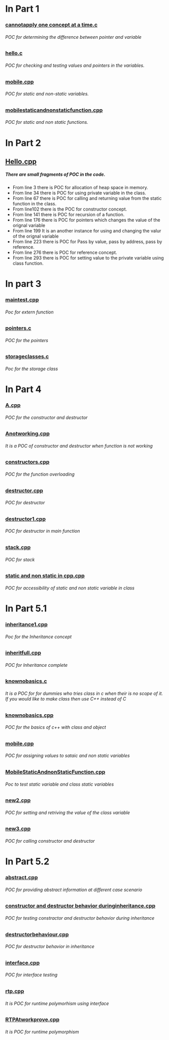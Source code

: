 # In Part 1

### [cannotapply one concept at a time.c](https://github.com/samargurjar/Cpp/blob/master/Module1/part1/cannotapply%20one%20concept%20at%20a%20time.c)


###### POC for determining the difference between pointer and variable



### [hello.c](https://github.com/samargurjar/Cpp/blob/master/Module1/part1/hello.c)

###### POC for checking and testing values and pointers in the variables.



### [mobile.cpp](https://github.com/samargurjar/Cpp/blob/master/Module1/part1/Mobile.cpp)

###### POC for static and non-static variables.


### [mobilestaticandnonstaticfunction.cpp](https://github.com/samargurjar/Cpp/blob/master/Module1/part1/MobileStaicAndNonStaticFuntions.cpp)

###### POC for static and non static functions.



# In Part 2

## [Hello.cpp](https://github.com/samargurjar/Cpp/blob/master/Module1/part2/hello.cpp)

#####  There are small fragments of POC in the code. 
- From line 3 there is POC for allocation of heap space in memory. 
- From line 34 there is POC for using private variable in the class.
- From line 67 there is POC for calling and returning value from the static function in the class.
- From line102 there is the POC for constructor concept.
- From line 141 there is POC for recursion of a function.
- From line 176 there is POC for pointers which changes the value of the orignal variable
- From line 199 It is an another instance for using and changing the valur of the orignal variable
- From line 223 there is POC for Pass by value, pass by address, pass by reference.
- From line 276 there is POC for reference concept.
- From line 293 there is POC for setting value to the private variable using class function.


# In part 3

### [maintest.cpp](https://github.com/samargurjar/Cpp/blob/master/Module1/part3/maintest.cpp)

###### Poc for extern function


### [pointers.c](https://github.com/samargurjar/Cpp/blob/master/Module1/part3/pointers.c)

###### POC for the pointers


### [storageclasses.c](https://github.com/samargurjar/Cpp/blob/master/Module1/part3/storageclasses.c)

###### Poc for the storage class




# In Part 4

### [A.cpp](https://github.com/samargurjar/Cpp/blob/master/Module1/part4/A.cpp)

###### POC for the constructor and destructor


### [Anotworking.cpp](https://github.com/samargurjar/Cpp/blob/master/Module1/part4/Anotworking.cpp)

###### It is a POC of constructor and destructor when function is not working


### [constructors.cpp](https://github.com/samargurjar/Cpp/blob/master/Module1/part4/constructors.cpp)

###### POC for the function overloading


### [destructor.cpp](https://github.com/samargurjar/Cpp/blob/master/Module1/part4/destructor.cpp)

###### POC for destructor 


### [destructor1.cpp](https://github.com/samargurjar/Cpp/blob/master/Module1/part4/destructor1.cpp)

###### POC for destructor in main function


### [stack.cpp](https://github.com/samargurjar/Cpp/blob/master/Module1/part4/stack.cpp)

###### POC for stack


### [static and non static in cpp.cpp](https://github.com/samargurjar/Cpp/blob/master/Module1/part4/static%20and%20non%20static%20in%20cpp.cpp)

###### POC for accessibility of static and non static variable in class




# In Part 5.1


### [inheritance1.cpp](https://github.com/samargurjar/Cpp/blob/master/Module1/part5.1/inheritance1.cpp)

###### Poc for the Inheritance concept


### [inheritfull.cpp](https://github.com/samargurjar/Cpp/blob/master/Module1/part5.1/inheritfull.cpp)

###### POC for Inheritance complete


### [knownobasics.c](https://github.com/samargurjar/Cpp/blob/master/Module1/part5.1/knownobasics.c)

###### It is a POC for for dummies who tries class in c when their is no scope of it. If you would like to make class then use C++ instead of C


### [knownobasics.cpp](https://github.com/samargurjar/Cpp/blob/master/Module1/part5.1/knownobasics.cpp)

###### POC for the basics of c++ with class and object


### [mobile.cpp](https://github.com/samargurjar/Cpp/blob/master/Module1/part5.1/Mobile.cpp)

###### POC for assigning values to sataic and non static variables


### [MobileStaticAndnonStaticFunction.cpp](https://github.com/samargurjar/Cpp/blob/master/Module1/part5.1/MobileStaicAndNonStaticFuntions.cpp)

###### Poc to test static variable and class static variables 


### [new2.cpp](https://github.com/samargurjar/Cpp/blob/master/Module1/part5.1/new2.cpp)

###### POC for setting and retriving the value of the class variable


### [new3.cpp](https://github.com/samargurjar/Cpp/blob/master/Module1/part5.1/new3.cpp)

###### POC for calling constructor and destructor



# In Part 5.2

### [abstract.cpp](https://github.com/samargurjar/Cpp/blob/master/Module1/part5.2/abstract.cpp)

###### POC for providing abstract information at different case scenario


### [constructor and destructor behavior duringinheritance.cpp](https://github.com/samargurjar/Cpp/blob/master/Module1/part5.2/constructor%20and%20destructor%20behaviour%20duringinheritance.cpp)

###### POC for testing constractor and destructor behavior during inheritance


### [destructorbehaviour.cpp](https://github.com/samargurjar/Cpp/blob/master/Module1/part5.2/destructorbehaviour.cpp)

###### POC for destructor behavior in inheritance


### [interface.cpp](https://github.com/samargurjar/Cpp/blob/master/Module1/part5.2/interface.cpp)

###### POC for interface testing


### [rtp.cpp](https://github.com/samargurjar/Cpp/blob/master/Module1/part5.2/rtp.cpp)

###### It is POC for runtime polymorhism using interface 


### [RTPAtworkprove.cpp](https://github.com/samargurjar/Cpp/blob/master/Module1/part5.2/RTPAtworkprove.cpp)

###### It is POC for runtime polymorphism
